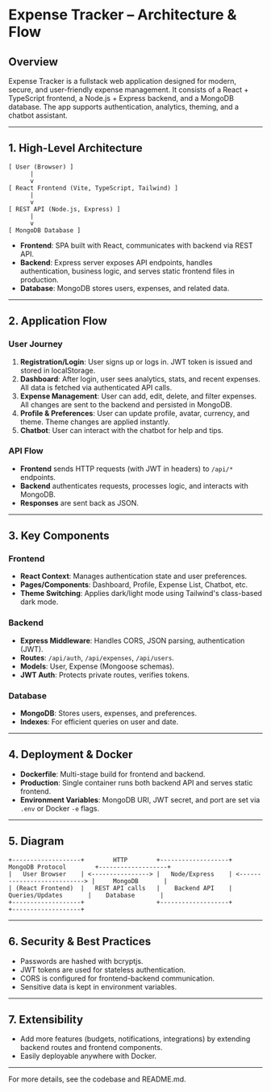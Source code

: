 # Expense Tracker – Architecture & Flow

## Overview
Expense Tracker is a fullstack web application designed for modern, secure, and user-friendly expense management. It consists of a React + TypeScript frontend, a Node.js + Express backend, and a MongoDB database. The app supports authentication, analytics, theming, and a chatbot assistant.

---

## 1. High-Level Architecture

```
[ User (Browser) ]
      |
      v
[ React Frontend (Vite, TypeScript, Tailwind) ]
      |
      v
[ REST API (Node.js, Express) ]
      |
      v
[ MongoDB Database ]
```

- **Frontend**: SPA built with React, communicates with backend via REST API.
- **Backend**: Express server exposes API endpoints, handles authentication, business logic, and serves static frontend files in production.
- **Database**: MongoDB stores users, expenses, and related data.

---

## 2. Application Flow

### User Journey
1. **Registration/Login**: User signs up or logs in. JWT token is issued and stored in localStorage.
2. **Dashboard**: After login, user sees analytics, stats, and recent expenses. All data is fetched via authenticated API calls.
3. **Expense Management**: User can add, edit, delete, and filter expenses. All changes are sent to the backend and persisted in MongoDB.
4. **Profile & Preferences**: User can update profile, avatar, currency, and theme. Theme changes are applied instantly.
5. **Chatbot**: User can interact with the chatbot for help and tips.

### API Flow
- **Frontend** sends HTTP requests (with JWT in headers) to `/api/*` endpoints.
- **Backend** authenticates requests, processes logic, and interacts with MongoDB.
- **Responses** are sent back as JSON.

---

## 3. Key Components

### Frontend
- **React Context**: Manages authentication state and user preferences.
- **Pages/Components**: Dashboard, Profile, Expense List, Chatbot, etc.
- **Theme Switching**: Applies dark/light mode using Tailwind's class-based dark mode.

### Backend
- **Express Middleware**: Handles CORS, JSON parsing, authentication (JWT).
- **Routes**: `/api/auth`, `/api/expenses`, `/api/users`.
- **Models**: User, Expense (Mongoose schemas).
- **JWT Auth**: Protects private routes, verifies tokens.

### Database
- **MongoDB**: Stores users, expenses, and preferences.
- **Indexes**: For efficient queries on user and date.

---

## 4. Deployment & Docker
- **Dockerfile**: Multi-stage build for frontend and backend.
- **Production**: Single container runs both backend API and serves static frontend.
- **Environment Variables**: MongoDB URI, JWT secret, and port are set via `.env` or Docker `-e` flags.

---

## 5. Diagram

```
+-------------------+        HTTP        +-------------------+        MongoDB Protocol        +-------------------+
|   User Browser    | <----------------> |   Node/Express    | <---------------------------> |     MongoDB       |
| (React Frontend)  |   REST API calls   |    Backend API    |        Queries/Updates       |    Database       |
+-------------------+                    +-------------------+                              +-------------------+
```

---

## 6. Security & Best Practices
- Passwords are hashed with bcryptjs.
- JWT tokens are used for stateless authentication.
- CORS is configured for frontend-backend communication.
- Sensitive data is kept in environment variables.

---

## 7. Extensibility
- Add more features (budgets, notifications, integrations) by extending backend routes and frontend components.
- Easily deployable anywhere with Docker.

---

For more details, see the codebase and README.md. 